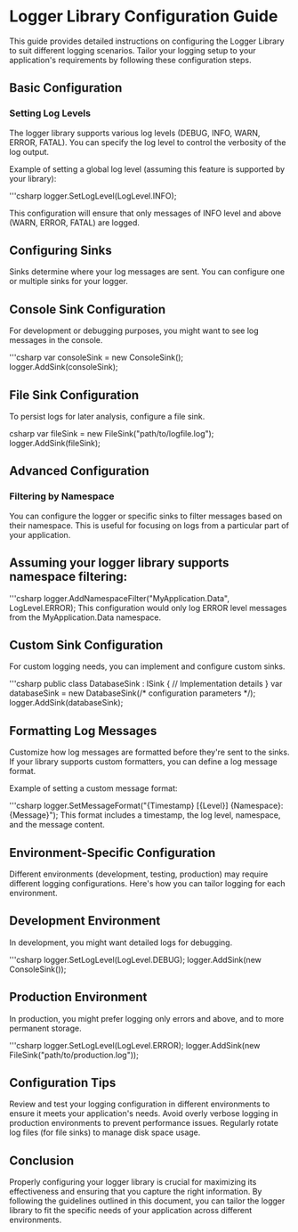 ﻿# Logger Library Configuration Guide

This guide provides detailed instructions on configuring the Logger Library to suit different logging scenarios. Tailor your logging setup to your application's requirements by following these configuration steps.

## Basic Configuration

### Setting Log Levels

The logger library supports various log levels (DEBUG, INFO, WARN, ERROR, FATAL). You can specify the log level to control the verbosity of the log output.

Example of setting a global log level (assuming this feature is supported by your library):

'''csharp
logger.SetLogLevel(LogLevel.INFO);

This configuration will ensure that only messages of INFO level and above (WARN, ERROR, FATAL) are logged.

## Configuring Sinks
Sinks determine where your log messages are sent. You can configure one or multiple sinks for your logger.

## Console Sink Configuration
For development or debugging purposes, you might want to see log messages in the console.

'''csharp
var consoleSink = new ConsoleSink();
logger.AddSink(consoleSink);

## File Sink Configuration
To persist logs for later analysis, configure a file sink.

csharp
var fileSink = new FileSink("path/to/logfile.log");
logger.AddSink(fileSink);

## Advanced Configuration
### Filtering by Namespace
You can configure the logger or specific sinks to filter messages based on their namespace. This is useful for focusing on logs from a particular part of your application.

## Assuming your logger library supports namespace filtering:

'''csharp
logger.AddNamespaceFilter("MyApplication.Data", LogLevel.ERROR);
This configuration would only log ERROR level messages from the MyApplication.Data namespace.

## Custom Sink Configuration
For custom logging needs, you can implement and configure custom sinks.

'''csharp
public class DatabaseSink : ISink
{
    // Implementation details
}
var databaseSink = new DatabaseSink(/* configuration parameters */);
logger.AddSink(databaseSink);

## Formatting Log Messages
Customize how log messages are formatted before they're sent to the sinks. If your library supports custom formatters, you can define a log message format.

Example of setting a custom message format:

'''csharp
logger.SetMessageFormat("{Timestamp} [{Level}] {Namespace}: {Message}");
This format includes a timestamp, the log level, namespace, and the message content.

## Environment-Specific Configuration
Different environments (development, testing, production) may require different logging configurations. Here's how you can tailor logging for each environment.

## Development Environment
In development, you might want detailed logs for debugging.

'''csharp
logger.SetLogLevel(LogLevel.DEBUG);
logger.AddSink(new ConsoleSink());

## Production Environment
In production, you might prefer logging only errors and above, and to more permanent storage.

'''csharp
logger.SetLogLevel(LogLevel.ERROR);
logger.AddSink(new FileSink("path/to/production.log"));

## Configuration Tips
Review and test your logging configuration in different environments to ensure it meets your application's needs.
Avoid overly verbose logging in production environments to prevent performance issues.
Regularly rotate log files (for file sinks) to manage disk space usage.

## Conclusion
Properly configuring your logger library is crucial for maximizing its effectiveness and ensuring that you capture the right information. By following the guidelines outlined in this document, you can tailor the logger library to fit the specific needs of your application across different environments.
